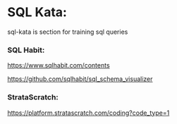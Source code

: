# SQL Kata:

sql-kata is section for training sql queries


### SQL Habit:

https://www.sqlhabit.com/contents

https://github.com/sqlhabit/sql_schema_visualizer


### StrataScratch:

https://platform.stratascratch.com/coding?code_type=1

